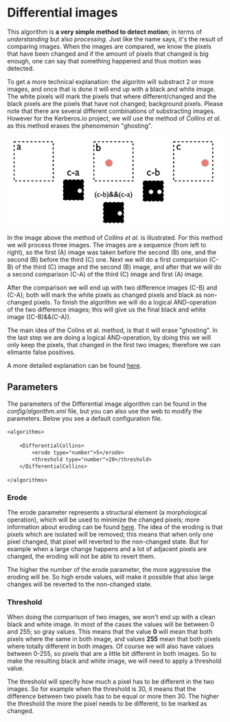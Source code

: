 # Differential images

This algorithm is **a very simple method to detect motion**; in terms of *understanding* but also *processing*. Just like the name says, it's the result of comparing images. When the images are compared, we know the pixels that have been changed and if the amount of pixels that changed is big enough, one can say that something happened and thus motion was detected.

To get a more technical explanation: the algoritm will substract 2 or more images, and once that is done it will end up with a black and white image. The white pixels will mark the pixels that where different/changed and the black pixels are the pixels that have not changed; background pixels. Please note that there are several different combinations of substracting images. However for the Kerberos.io project, we will use the method of *Collins et al.* as this method erases the phenomenon "ghosting".

![Differential images](1_differential_images.png)

In the image above the method of *Collins et al.* is illustrated. For this method we will process three images. The images are a sequence (from left to right), so the first (A) image was taken before the second (B) one, and the second (B) before the third (C) one. Next we will do a first comparision (C-B) of the third (C) image and the second (B) image, and after that we will do a second comparison (C-A) of the third (C) image and first (A) image. 

After the comparison we will end up with two difference images (C-B) and (C-A); both will mark the white pixels as changed pixels and black as non-changed pixels. To finish the algorithm we will do a logical AND-operation of the two difference images; this will give us the final black and white image ((C-B)&&(C-A)).

The main idea of the Colins et al. method, is that it will erase "ghosting". In the last step we are doing a logical AND-operation, by doing this we will only keep the pixels, that changed in the first two images; therefore we can elimante false positives.

A more detailed explanation can be found [here](http://blog.cedric.ws/opencv-simple-motion-detection).

## Parameters

The parameters of the Differential image algorithm can be found in the *config/algorithm.xml* file, but you can also use the web to modify the parameters. Below you see a default configuration file.

	<algorithms>

		<DifferentialCollins>
			<erode type="number">5</erode>
	    	<threshold type="number">20</threshold>
	    </DifferentialCollins>
    
	</algorithms>

### Erode

The erode parameter represents a structural element (a morphological operation), which will be used to minimize the changed pixels; more information about eroding can be found [here](http://docs.opencv.org/doc/tutorials/imgproc/erosion_dilatation/erosion_dilatation.html). The idea of the eroding is that pixels which are isolated will be removed; this means that when only one pixel changed, that pixel will reverted to the non-changed state. But for example when a large change happens and a lot of adjacent pixels are changed, the eroding will not be able to revert them.

The higher the number of the erode parameter, the more aggressive the eroding will be. So high erode values, will make it possible that also large changes will be reverted to the non-changed state.

### Threshold

When doing the comparison of two images, we won't end up with a clean black and white image. In most of the cases the values will be between 0 and 255; so gray values. This means that the value **0** will mean that both pixels where the same in both image, and values **255** mean that both pixels where totally different in both images. Of course we will also have values between 0-255, so pixels that are a little bit different in both images. So to make the resulting black and white image, we will need to apply a threshold value. 

The threshold will specify how much a pixel has to be different in the two images. So for example when the threshold is 30, it means that the difference between two pixels has to be equal or more then 30. The higher the threshold the more the pixel needs to be different, to be marked as changed.